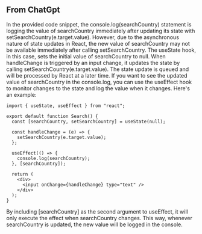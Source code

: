 ## From ChatGpt   
In the provided code snippet, the console.log(searchCountry) statement is logging the value of searchCountry immediately after
updating its state with setSearchCountry(e.target.value). However, due to the asynchronous nature of state updates in React, 
the new value of searchCountry may not be available immediately after calling setSearchCountry.
The useState hook, in this case, sets the initial value of searchCountry to null. When handleChange is triggered by an input change, 
it updates the state by calling setSearchCountry(e.target.value). The state update is queued and will be processed by React at a
later time. If you want to see the updated value of searchCountry in the console.log, you can use the useEffect hook to monitor 
changes to the state and log the value when it changes. Here's an example:

```
import { useState, useEffect } from "react";

export default function Search() {
  const [searchCountry, setSearchCountry] = useState(null);

  const handleChange = (e) => {
    setSearchCountry(e.target.value);
  };

  useEffect(() => {
    console.log(searchCountry);
  }, [searchCountry]);

  return (
    <div>
      <input onChange={handleChange} type="text" />
    </div>
  );
}
```
By including [searchCountry] as the second argument to useEffect, it will only execute the effect when searchCountry changes. 
This way, whenever searchCountry is updated, the new value will be logged in the console.
